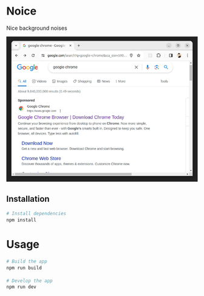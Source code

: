 # Noice

Nice background noises

![](https://github.com/weiying-chen/typerlink/blob/main/demo.gif)

## Installation

```bash
# Install dependencies
npm install
```

# Usage

```bash
# Build the app
npm run build

# Develop the app
npm run dev
```
